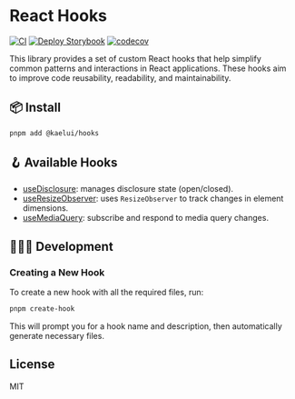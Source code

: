 # React Hooks

[![CI](https://github.com/kaelui/hooks/actions/workflows/ci.yml/badge.svg)](https://github.com/kaelui/hooks/actions/workflows/ci.yml)
[![Deploy Storybook](https://github.com/kaelui/hooks/actions/workflows/deploy-storybook.yml/badge.svg)](https://github.com/kaelui/hooks/actions/workflows/deploy-storybook.yml)
[![codecov](https://codecov.io/gh/kaelui/hooks/branch/main/graph/badge.svg)](https://codecov.io/gh/kaelui/hooks)

This library provides a set of custom React hooks that help simplify common patterns and interactions in React applications. These hooks aim to improve code reusability, readability, and maintainability.

## 📦 Install

```bash
pnpm add @kaelui/hooks
```

## 🪝 Available Hooks

- [useDisclosure](https://kaelui.github.io/hooks/?path=/docs/usedisclosure--docs/): manages disclosure state (open/closed).
- [useResizeObserver](https://kaelui.github.io/hooks/?path=/docs/useresizeobserver--docs/): uses `ResizeObserver` to track changes in element dimensions.
- [useMediaQuery](https://kaelui.github.io/hooks/?path=/docs/usemediaquery--docs/): subscribe and respond to media query changes.

## 🧑🏽‍💻 Development

### Creating a New Hook

To create a new hook with all the required files, run:

```bash
pnpm create-hook
```

This will prompt you for a hook name and description, then automatically generate necessary files.

## License

MIT
